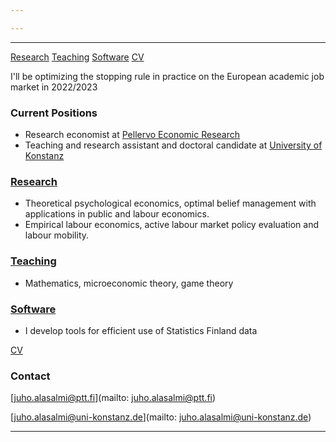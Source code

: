 ```yaml
---

---
```


***

[Research](research.md)  [Teaching](teaching.md)  [Software](https://github.com/jalasalmi)  [CV](/cv_alasalmi/cv_juhoalasalmi.pdf)

I'll be optimizing the stopping rule in practice on the European academic job market in 2022/2023

### Current Positions

  * Research economist at [Pellervo Economic Research](http://www.ptt.fi/)
  * Teaching and research assistant and doctoral candidate at [University of Konstanz](https://www.wiwi.uni-konstanz.de/goldluecke/team/academic-staff/doctoral-students/)

### [Research](research.md)

  * Theoretical psychological economics, optimal belief management with applications in public and labour economics. 
  * Empirical labour economics, active labour market policy evaluation and labour mobility.

### [Teaching](teaching.md)
  * Mathematics, microeconomic theory, game theory

### [Software](https://github.com/jalasalmi)
  * I develop tools for efficient use of Statistics Finland data



[CV](/cv_alasalmi/cv_juhoalasalmi.pdf)

### Contact

[juho.alasalmi@ptt.fi](mailto: juho.alasalmi@ptt.fi)

[juho.alasalmi@uni-konstanz.de](mailto: juho.alasalmi@uni-konstanz.de)

***

